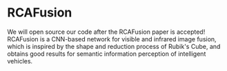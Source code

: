 # RCAFusion

We will open source our code after the RCAFusion paper is accepted! RCAFusion is a CNN-based network for visible and infrared image fusion, which is inspired by the shape and reduction process of Rubik's Cube, and obtains good results for semantic information perception of intelligent vehicles.
